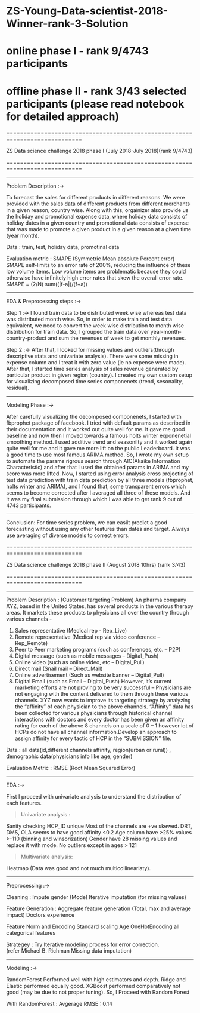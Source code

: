 # ZS-Young-Data-scientist-2018-Winner-rank-3-Solution
# online phase I - rank 9/4743 participants
# offline phase II - rank 3/43 selected participants (please read notebook for detailed approach)

============================================================================

ZS Data science challenge 2018 phase I (July 2018-July 2018)(rank 9/4743)

============================================================================

--------------------------------------------------------------------------
Problem Description :->

To forecast the sales for different products in different reasons.
We were provided with the sales data of different products from different
merchants in a given reason, country wise. Along with this, orgainizer also
provide us the holiday and promotional expense data, where holiday data 
consists of holiday dates in a given country and promotional data consists
of expense that was made to promote a given product in a given reason at 
a given time (year month).

Data :
train, test, holiday data, promotinal data

Evaluation metric : SMAPE (Symmetric Mean absolute Percent error)
SMAPE self-limits to an error rate of 200%, reducing the influence of these
low volume items. Low volume items are problematic because they could
otherwise have infinitely high error rates that skew the overall error rate.
SMAPE = (2/N) sum((|f-a|)/(f+a))



--------------------------------------------------------------------------
EDA & Preprocessing steps :->

Step 1 :->
I found train data to be distributed week wise whereas test data was 
distributed month wise. So, in order to make train and test data 
equivalent, we need to convert the week wise distribution to month 
wise distribution for train data. So, I grouped the train data over
year-month-country-product and sum the revenues of week to get monthly
revenues.

Step 2 :->
After that, I looked for missing values and outliers(through descriptive
stats and univariate analysis). There were some missing in expense column 
and I treat it with zero value (ie no expense were made). After that, I 
started time series analysis of sales revenue generated by particular 
product in given region (country). I created my own custom setup for 
visualizing decomposed time series componenets (trend, sesonality, residual).



--------------------------------------------------------------------------
Modeling Phase :-> 

After carefully visualizing the decomposed componenets, I started with
fbprophet package of facebook. I tried with default params as described 
in their documentation and it worked out quite well for me. It gave me
good baseline and now then I moved towards a famous holts winter 
exponenetial smoothing method. I used additive trend and seasonilty
and it worked again quite well for me and it gave me more lift on the
public Leaderboard. It was a good time to use most famous ARIMA method.
So, I wrote my own setup to automate the params rigrous search through AIC(Akaike Information Characteristic) and after that I used the obtained 
params in ARIMA and my score was more lifted. Now, I started using error
analysis cross projecting of test data prediction with train data prediction
by all three models (fbprophet, holts winter and ARIMA), and I found that,
some transparent errors which seems to become corrected after I averaged
all three of these models. And it was my final submission through which
I was able to get rank 9 out of 4743 participants.

--------------------------------------------------------------------------
Conclusion:
For time series problem, we can easilt predict a good forecasting without
using any other features than dates and target.
Always use averaging of diverse models to correct errors.



============================================================================

ZS Data science challenge 2018 phase II (August 2018 10hrs) (rank 3/43)

============================================================================


--------------------------------------------------------------------------
Problem Description : (Customer targeting Problem)
An pharma company XYZ, based in the United States, has several 
products in the various therapy areas. It markets these products to 
physicians all over the country through various channels -
1. Sales representative (Medical rep - Rep_Live)
2. Remote representative (Medical rep via video conference – Rep_Remote)
3. Peer to Peer marketing programs (such as conferences, etc. – P2P)
4. Digital message (such as mobile messages – Digital_Push)
5. Online video (such as online video, etc – Digital_Pull)
6. Direct mail (Snail mail – Direct_Mail)
7. Online advertisement (Such as website banner – Digital_Pull)
8. Digital Email (such as Email – Digital_Push)
However, it’s current marketing efforts are not proving to be very
successful – Physicians are not engaging with the content delivered to them 
through these various channels. XYZ now wants to improve its 
targeting strategy by analyzing the “affinity” of each physician to the 
above channels. “Affinity” data has been collected for various physicians 
through historical channel interactions with doctors and every doctor has
been given an affinity rating for each of the above 8 channels on a scale of
0 – 1 however lot of HCPs do not have all channel information.Develop an 
approach to assign affinity for every tactic of HCP in the “SUBMISSION” file.


Data :
all data(id,different channels affinity, region(urban or rural)) , 
demographic data(physicians info like age, gender)

Evaluation Metric : RMSE (Root Mean Squared Error)


--------------------------------------------------------------------------
EDA :->

First I proceed with univariate analysis to understand the distribution of 
each features. 

>Univariate analysis : 

Sanity checking HCP_ID unique
Most of the channels are +ve skewed.
DRT, DMS, OLA seems to have good affinity <0.2
Age column have  >25% values >-110 (binning and winsorization)
Gender have  28 missing values and replace it with mode.
No outliers except in ages > 121

>Multivariate analysis:

Heatmap (Data was good and not much multicollineariaty).



--------------------------------------------------------------------------
Preprocessing :->

Cleaning : 
Impute gender (Mode)
Iterative imputation (for missing values)

Feature Generation :
Aggregate feature generation (Total, max and average impact)
Doctors experience

Feature Norm and Encoding
Standard scaling Age
OneHotEncoding all categorical features

Strategey :
Try Iterative modeling process for error correction.       
(refer Michael B. Richman Missing data imputation)


--------------------------------------------------------------------------
Modeling :->

RandomForest Performed well with high estimators and depth.
Ridge and Elastic performed equally good.
XGBoost performed comparatively not good (may be due to not proper tuning).
So, I Proceed with Random Forest

With RandomForest : 
Avgerage RMSE : 0.14


